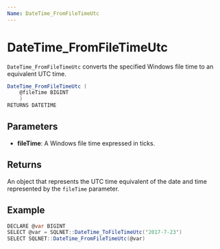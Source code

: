 ```yaml
---
Name: DateTime_FromFileTimeUtc
---
```


# DateTime_FromFileTimeUtc

`DateTime_FromFileTimeUtc` converts the specified Windows file time to an equivalent UTC time.

```csharp
DateTime_FromFileTimeUtc (
	@fileTime BIGINT
	)
RETURNS DATETIME
```

## Parameters

 - **fileTime**: A Windows file time expressed in ticks.

## Returns

An object that represents the UTC time equivalent of the date and time represented by the `fileTime` parameter.

## Example

```csharp
DECLARE @var BIGINT
SELECT @var = SQLNET::DateTime_ToFileTimeUtc('2017-7-23')
SELECT SQLNET::DateTime_FromFileTimeUtc(@var)
```

